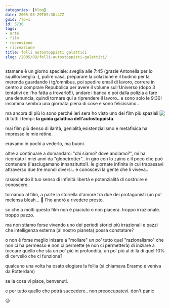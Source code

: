 ```yaml
---
categories: [blog]
date: 2005-08-29T09:38:47Z
guid: /?p=1
id: 5736
tags:
- arte
- film
- recensione
- ricreazione
title: folli autostoppisti galattici
slug: /2005/08/folli-autostoppisti-galattici/
---
```


stamane è un giorno speciale: sveglia alle 7:45 (grazie Antonella per lo squillo/sveglia :), pulire casa, preparare la colazione e il budino per la merenda guardando i tg/omnibus, poi spedire email di lavoro, correre in centro a comprare Repubblica per avere il volume sull'Universo (dopo 3 tentativi ce l'ho fatta a trovarlo!!), andare i banca e poi dalla polizia a fare una denuncia, quindi tornare qui a riprendere il lavoro.. e sono solo le 9:30! insomma sembra una giornata piena di cose e sono felicissimo..

<img src="http://stefanocecere.com/wp-content/uploads/sites/3/2007/10/42_piccolo.jpg" align="right" />ma ancora di più lo sono perché ieri sera ho visto uno dei film più spaziali di tutti i tempi: **la guida galattica dell'autostoppista**.
  
mai film più denso di ilarità, genialità,esistenzialismo e metafisica ha impresso le mie retine.

eravamo in pochi a vederlo, ma buoni.

oltre a continuare a domandarci "chi siamo? dove andiamo?", mi ha ricordato i miei anni da "globetrotter".. in giro con lo zaino e il poco che può contenere (l'asciugamano innanzitutto!). le giornate infinite in cui trapassavi attraverso due tre mondi diversi.. e conoscevi la gente che li viveva..
  
rassodando il tuo senso di infinità libertà e potenzialità di costruire e conoscere.

tornando al film, a parte la storiella d'amore tra due dei protagonisti (un po' melensa bleah… 🙂 l'ho andrò a rivedere presto.

so che a molti questo film non è piaciuto o non piacerà. troppo irrazionale. troppo pazzo.

ma non stiamo forse vivendo uno dei periodi storici più irrazionali e pazzi che intelligenza esterna (al nostro pianeta) possa constatare?
  
o non è forse meglio inizare a "mollare" un po' tutto quel "razionalismo" che non ci ha permesso e non ci permette (e non ci permetterà) di iniziare a toccare quello che sta un po' più in profondità, un po' più al di là di quel 10% di cervello che ci funziona?

qualcuno una volta ha osato elogiare la follia (si chiamava Erasmo e veniva da Rotterdam)
  
se la cosa vi piace, benvenuti.
  
e per tutto quello che potrà succedere.. non preoccupatevi. don't panic
  
😉